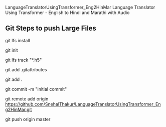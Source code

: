 LanguageTranslatorUsingTransformer_Eng2HinMar
Language Translator Using Transformer - English to Hindi and Marathi with Audio



Git Steps to push Large Files 
----------------------
git lfs install 

git init

git lfs track "*.h5" 

git add .gitattributes  

git add . 

git commit -m  "initial commit" 

git remote add origin https://github.com/SnehalThakur/LanguageTranslatorUsingTransformer_Eng2HinMar.git 

git push origin master